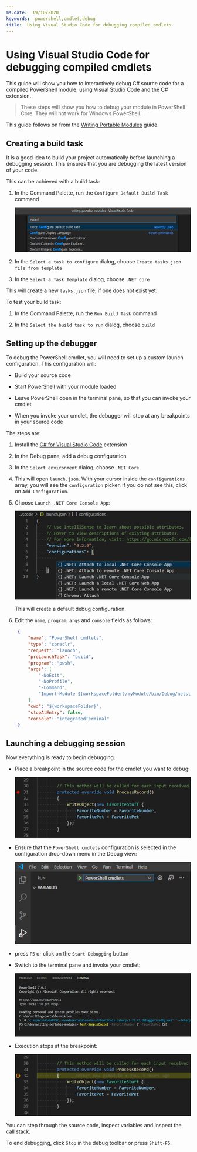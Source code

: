 ```yaml
---
ms.date:  19/10/2020
keywords:  powershell,cmdlet,debug
title:  Using Visual Studio Code for debugging compiled cmdlets
---
```

# Using Visual Studio Code for debugging compiled cmdlets

This guide will show you how to interactively debug C# source code for a compiled PowerShell module,
using Visual Studio Code and the C# extension.

> These steps will show you how to debug your module in PowerShell Core. They will not work for
Windows PowerShell.

This guide follows on from the [Writing Portable Modules][] guide.

## Creating a build task

It is a good idea to build your project automatically before launching a debugging session. This
ensures that you are debugging the latest version of your code.

This can be achieved with a build task:

1. In the Command Palette, run the `Configure Default Build Task` command

   ![Run Configure Default Build Task](media/Using-VSCode-for-Debugging-Compiled-Cmdlets/configure-default-build-task.png)

2. In the `Select a task to configure` dialog, choose `Create tasks.json file from template`

3. In the `Select a Task Template` dialog, choose `.NET Core`

This will create a new `tasks.json` file, if one does not exist yet.

To test your build task:

1. In the Command Palette, run the `Run Build Task` command

2. In the `Select the build task to run` dialog, choose `build`

## Setting up the debugger

To debug the PowerShell cmdlet, you will need to set up a custom launch configuration. This
configuration will:

- Build your source code

- Start PowerShell with your module loaded

- Leave PowerShell open in the terminal pane, so that you can invoke your cmdlet

- When you invoke your cmdlet, the debugger will stop at any breakpoints in your source code

The steps are:

1. Install the [C# for Visual Studio Code][] extension

2. In the Debug pane, add a debug configuration

3. In the `Select environment` dialog, choose `.NET Core`

4. This will open `launch.json`. With your cursor inside the `configurations` array, you will see the
`configuration` picker. If you do not see this, click on `Add Configuration`.

5. Choose `Launch .NET Core Console App`:

   ![Launch .NET Core Console App](media/Using-VSCode-for-Debugging-Compiled-Cmdlets/add-configuration-dialog.png)

   This will create a default debug configuration.

6. Edit the `name`, `program`, `args` and `console` fields as follows:

   ```json
    {
        "name": "PowerShell cmdlets",
        "type": "coreclr",
        "request": "launch",
        "preLaunchTask": "build",
        "program": "pwsh",
        "args": [
            "-NoExit",
            "-NoProfile",
            "-Command",
            "Import-Module ${workspaceFolder}/myModule/bin/Debug/netstandard2.0/myModule.dll",
        ],
        "cwd": "${workspaceFolder}",
        "stopAtEntry": false,
        "console": "integratedTerminal"
    }
   ```

## Launching a debugging session

Now everything is ready to begin debugging.

- Place a breakpoint in the source code for the cmdlet you want to debug:

  ![A breakpoint shows as a red dot in the gutter](media/Using-VSCode-for-Debugging-Compiled-Cmdlets/set-breakpoint.png)

- Ensure that the `PowerShell cmdlets` configuration is selected in the configuration drop-down menu
in the Debug view:

  ![Select the PowerShell cmdlets configuration](media/Using-VSCode-for-Debugging-Compiled-Cmdlets/select-launch-configuration.png)

- press `F5` or click on the `Start Debugging` button

- Switch to the terminal pane and invoke your cmdlet:

  ![Invoke the cmdlet](media/Using-VSCode-for-Debugging-Compiled-Cmdlets/invoke-the-cmdlet.png)

- Execution stops at the breakpoint:

  ![Invoke the cmdlet](media/Using-VSCode-for-Debugging-Compiled-Cmdlets/stopped-at-breakpoint.png)

You can step through the source code, inspect variables and inspect the call stack.

To end debugging, click `Stop` in the debug toolbar or press `Shift-F5`.

<!-- reference links -->
[Debugging in Visual Studio Code]: https://code.visualstudio.com/docs/editor/debugging
[Using Visual Studio Code for remote editing and debugging]: Using-VSCode-for-Remote-Editing-and-Debugging
[Writing Portable Modules]: /powershell/scripting/dev-cross-plat/writing-portable-modules
[C# for Visual Studio Code]: https://marketplace.visualstudio.com/items?itemName=ms-dotnettools.csharp
